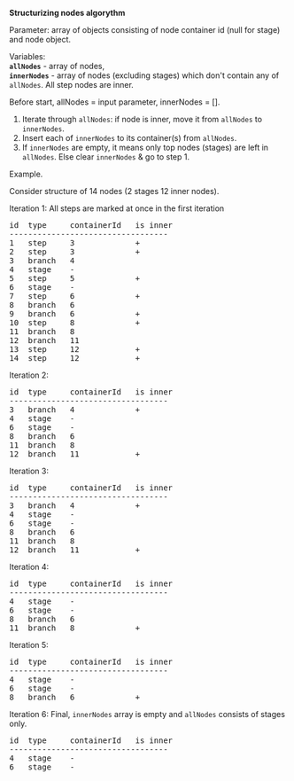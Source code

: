**Structurizing nodes algorythm**

Parameter: array of objects consisting of node container id (null for stage) and node object.

Variables: \
**`allNodes`** - array of nodes,\
**`innerNodes`** - array of nodes (excluding stages) which don't contain any of `allNodes`. All step nodes are inner.

Before start, allNodes = input parameter, innerNodes = [].

1. Iterate through `allNodes`: if node is inner, move it from `allNodes` to `innerNodes`.
2. Insert each of `innerNodes` to its container(s) from `allNodes`.
3. If `innerNodes` are empty, it means only top nodes (stages) are left in `allNodes`. 
Else clear `innerNodes` & go to step 1.


Example.

Consider structure of 14 nodes (2 stages 12 inner nodes). 

Iteration 1: All steps are marked at once in the first iteration

<pre>
id  type     containerId   is inner   
----------------------------------    
1   step     3             + 
2   step     3             +
3   branch   4              
4   stage    -
5   step     5             +
6   stage    -
7   step     6             +
8   branch   6
9   branch   6             +
10  step     8             +    
11  branch   8
12  branch   11
13  step     12            +
14  step     12            +
</pre>

Iteration 2:

<pre>
id  type     containerId   is inner   
----------------------------------    
3   branch   4             +
4   stage    -
6   stage    -
8   branch   6
11  branch   8
12  branch   11            +
</pre>

Iteration 3:

<pre>
id  type     containerId   is inner   
----------------------------------    
3   branch   4             +
4   stage    -
6   stage    -
8   branch   6
11  branch   8
12  branch   11            +
</pre>

Iteration 4:

<pre>
id  type     containerId   is inner   
----------------------------------    
4   stage    -
6   stage    -
8   branch   6
11  branch   8             +
</pre>

Iteration 5:

<pre>
id  type     containerId   is inner   
----------------------------------    
4   stage    -
6   stage    -
8   branch   6             +  
</pre>

Iteration 6: Final, `innerNodes` array is empty and `allNodes` consists of stages only.

<pre>
id  type     containerId   is inner   
----------------------------------    
4   stage    -
6   stage    -  
</pre>
